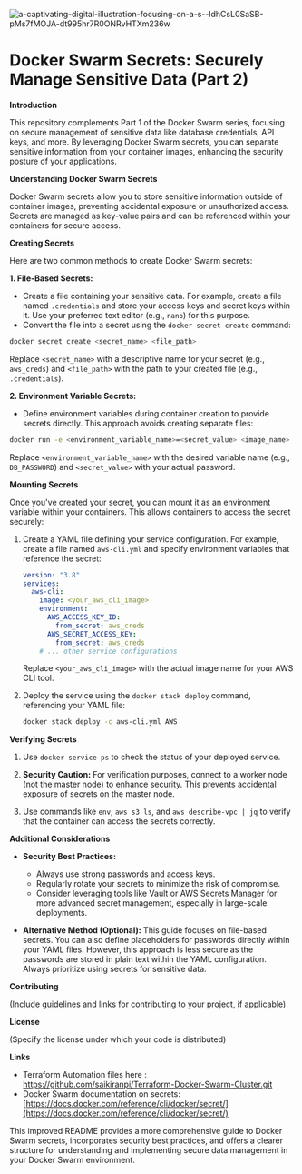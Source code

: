 
![a-captivating-digital-illustration-focusing-on-a-s--ldhCsL0SaSB-pMs7fMOJA-dt995hr7R0ONRvHTXm236w](https://github.com/saikiranpi/Mastering-Docker/assets/109568252/f7e17673-aaf1-46dc-8599-b30e1178bd21)


# Docker Swarm Secrets: Securely Manage Sensitive Data (Part 2)

**Introduction**

This repository complements Part 1 of the Docker Swarm series, focusing on secure management of sensitive data like database credentials, API keys, and more. By leveraging Docker Swarm secrets, you can separate sensitive information from your container images, enhancing the security posture of your applications.

**Understanding Docker Swarm Secrets**

Docker Swarm secrets allow you to store sensitive information outside of container images, preventing accidental exposure or unauthorized access. Secrets are managed as key-value pairs and can be referenced within your containers for secure access.

**Creating Secrets**

Here are two common methods to create Docker Swarm secrets:

**1. File-Based Secrets:**

   * Create a file containing your sensitive data. For example, create a file named `.credentials` and store your access keys and secret keys within it. Use your preferred text editor (e.g., `nano`) for this purpose.
   * Convert the file into a secret using the `docker secret create` command:

   ```bash
   docker secret create <secret_name> <file_path>
   ```

   Replace `<secret_name>` with a descriptive name for your secret (e.g., `aws_creds`) and `<file_path>` with the path to your created file (e.g., `.credentials`).

**2. Environment Variable Secrets:**

   * Define environment variables during container creation to provide secrets directly. This approach avoids creating separate files:

   ```bash
   docker run -e <environment_variable_name>=<secret_value> <image_name>
   ```

   Replace `<environment_variable_name>` with the desired variable name (e.g., `DB_PASSWORD`) and `<secret_value>` with your actual password.

**Mounting Secrets**

Once you've created your secret, you can mount it as an environment variable within your containers. This allows containers to access the secret securely:

1. Create a YAML file defining your service configuration. For example, create a file named `aws-cli.yml` and specify environment variables that reference the secret:

   ```yaml
   version: "3.8"
   services:
     aws-cli:
       image: <your_aws_cli_image>
       environment:
         AWS_ACCESS_KEY_ID:
           from_secret: aws_creds
         AWS_SECRET_ACCESS_KEY:
           from_secret: aws_creds
       # ... other service configurations
   ```

   Replace `<your_aws_cli_image>` with the actual image name for your AWS CLI tool.

2. Deploy the service using the `docker stack deploy` command, referencing your YAML file:

   ```bash
   docker stack deploy -c aws-cli.yml AWS
   ```

**Verifying Secrets**

1. Use `docker service ps` to check the status of your deployed service.

2. **Security Caution:**  For verification purposes, connect to a worker node (not the master node) to enhance security. This prevents accidental exposure of secrets on the master node.

3. Use commands like `env`, `aws s3 ls`, and `aws describe-vpc | jq` to verify that the container can access the secrets correctly.

**Additional Considerations**

* **Security Best Practices:**
    * Always use strong passwords and access keys.
    * Regularly rotate your secrets to minimize the risk of compromise.
    * Consider leveraging tools like Vault or AWS Secrets Manager for more advanced secret management, especially in large-scale deployments.

* **Alternative Method (Optional):**
    This guide focuses on file-based secrets. You can also define placeholders for passwords directly within your YAML files. However, this approach is less secure as the passwords are stored in plain text within the YAML configuration. Always prioritize using secrets for sensitive data.

**Contributing**

(Include guidelines and links for contributing to your project, if applicable)

**License**

(Specify the license under which your code is distributed)

**Links**

* Terraform Automation files here : https://github.com/saikiranpi/Terraform-Docker-Swarm-Cluster.git
* Docker Swarm documentation on secrets: [https://docs.docker.com/reference/cli/docker/secret/](https://docs.docker.com/reference/cli/docker/secret/)

This improved README provides a more comprehensive guide to Docker Swarm secrets, incorporates security best practices, and offers a clearer structure for understanding and implementing secure data management in your Docker Swarm environment.
